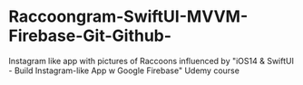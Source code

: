 # Raccoongram-SwiftUI-MVVM-Firebase-Git-Github-

Instagram like app with pictures of Raccoons influenced by "iOS14 & SwiftUI - Build Instagram-like App w Google Firebase" Udemy course 

